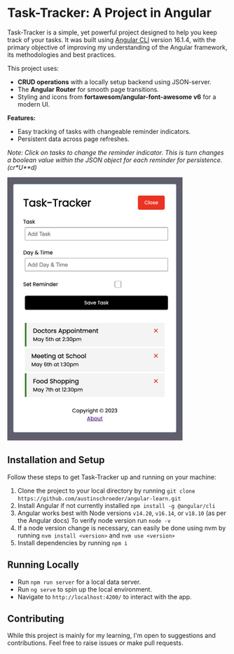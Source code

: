 # Task-Tracker: A Project in Angular

Task-Tracker is a simple, yet powerful project designed to help you keep track of your tasks. It was built using [Angular CLI](https://github.com/angular/angular-cli) version 16.1.4, with the primary objective of improving my understanding of the Angular framework, its methodologies and best practices.

This project uses:

- **CRUD operations** with a locally setup backend using JSON-server.
- The **Angular Router** for smooth page transitions.
- Styling and icons from **fortawesom/angular-font-awesome v6** for a modern UI.

**Features:**

- Easy tracking of tasks with changeable reminder indicators.
- Persistent data across page refreshes.

_Note: Click on tasks to change the reminder indicator. This is turn changes a boolean value within the JSON object for each reminder for persistence. (cr\*U\*\*d)_

<!-- ![](images/screenshot.png) -->
<img src="images/screenshot.png" width="400" height="600">

## Installation and Setup

Follow these steps to get Task-Tracker up and running on your machine:

1. Clone the project to your local directory by running `git clone https://github.com/austinschroeder/angular-learn.git`
2. Install Angular if not currently installed `npm install -g @angular/cli`
3. Angular works best with Node versions `v14.20`, `v16.14`, or `v18.10` (as per the Angular docs) To verify node version run `node -v`
4. If a node version change is necessary, can easily be done using nvm by running `nvm install <version>` and `nvm use <version>`
5. Install dependencies by running `npm i`

## Running Locally

- Run `npm run server` for a local data server.
- Run `ng serve` to spin up the local environment.
- Navigate to `http://localhost:4200/` to interact with the app.

## Contributing

While this project is mainly for my learning, I'm open to suggestions and contributions. Feel free to raise issues or make pull requests.
